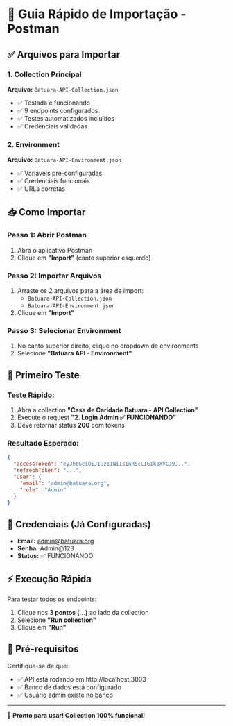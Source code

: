 # 🚀 Guia Rápido de Importação - Postman

## ✅ Arquivos para Importar

### 1. Collection Principal
**Arquivo:** `Batuara-API-Collection.json`
- ✅ Testada e funcionando
- ✅ 9 endpoints configurados
- ✅ Testes automatizados incluídos
- ✅ Credenciais validadas

### 2. Environment
**Arquivo:** `Batuara-API-Environment.json`
- ✅ Variáveis pré-configuradas
- ✅ Credenciais funcionais
- ✅ URLs corretas

## 📥 Como Importar

### Passo 1: Abrir Postman
1. Abra o aplicativo Postman
2. Clique em **"Import"** (canto superior esquerdo)

### Passo 2: Importar Arquivos
1. Arraste os 2 arquivos para a área de import:
   - `Batuara-API-Collection.json`
   - `Batuara-API-Environment.json`
2. Clique em **"Import"**

### Passo 3: Selecionar Environment
1. No canto superior direito, clique no dropdown de environments
2. Selecione **"Batuara API - Environment"**

## 🧪 Primeiro Teste

### Teste Rápido:
1. Abra a collection **"Casa de Caridade Batuara - API Collection"**
2. Execute o request **"2. Login Admin ✅ FUNCIONANDO"**
3. Deve retornar status **200** com tokens

### Resultado Esperado:
```json
{
  "accessToken": "eyJhbGciOiJIUzI1NiIsInR5cCI6IkpXVCJ9...",
  "refreshToken": "...",
  "user": {
    "email": "admin@batuara.org",
    "role": "Admin"
  }
}
```

## 🔑 Credenciais (Já Configuradas)

- **Email:** admin@batuara.org
- **Senha:** Admin@123
- **Status:** ✅ FUNCIONANDO

## ⚡ Execução Rápida

Para testar todos os endpoints:
1. Clique nos **3 pontos (...)** ao lado da collection
2. Selecione **"Run collection"**
3. Clique em **"Run"**

## 🚨 Pré-requisitos

Certifique-se de que:
- ✅ API está rodando em http://localhost:3003
- ✅ Banco de dados está configurado
- ✅ Usuário admin existe no banco

---

**🎉 Pronto para usar! Collection 100% funcional!**
